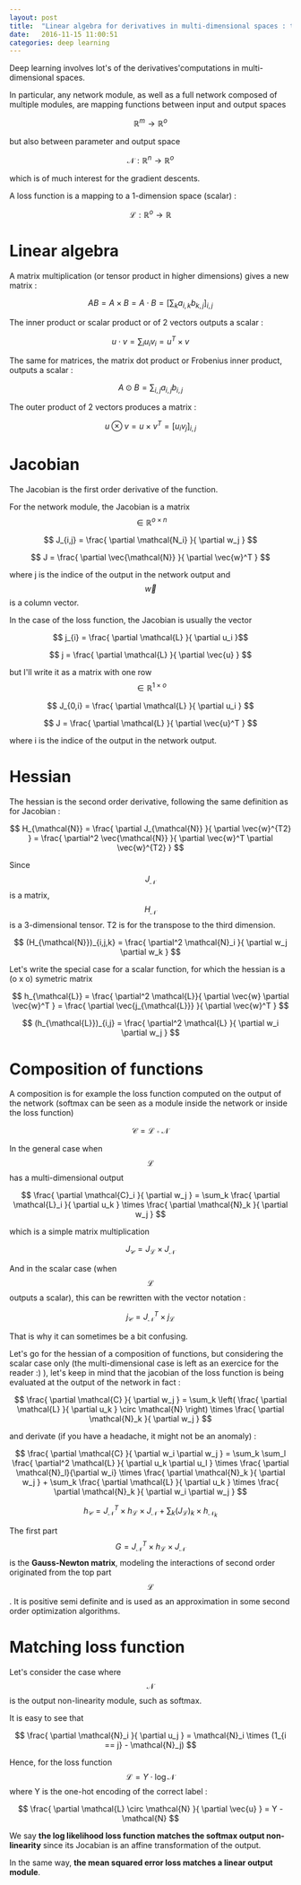 ```yaml
---
layout: post
title:  "Linear algebra for derivatives in multi-dimensional spaces : tensor products, inner and outer products..."
date:   2016-11-15 11:00:51
categories: deep learning
---
```


Deep learning involves lot's of the derivatives'computations in multi-dimensional spaces.

In particular, any network module, as well as a full network composed of multiple modules, are mapping functions between input and output spaces

$$ \mathbb{R}^m \rightarrow \mathbb{R}^o $$

but also between parameter and output space

$$ \mathcal{N} : \mathbb{R}^n \rightarrow \mathbb{R}^o $$

which is of much interest for the gradient descents.

A loss function is a mapping to a 1-dimension space (scalar) :

$$ \mathcal{L} : \mathbb{R}^o \rightarrow \mathbb{R} $$

# Linear algebra

A matrix multiplication (or tensor product in higher dimensions) gives a new matrix :

$$ A B = A \times B = A \cdot B = [ \sum_k a_{i,k} b_{k,j} ]_{i,j} $$

The inner product or scalar product or of 2 vectors outputs a scalar :

$$ u \cdot v = \sum_i u_i v_i = u^T \times v $$

The same for matrices, the matrix dot product or Frobenius inner product, outputs a scalar :

$$ A \odot B = \sum_{i,j} a_{i,j} b_{i,j} $$

The outer product of 2 vectors produces a matrix :

$$ u \otimes v = u \times v^T = [ u_i v_j ]_{i,j}  $$


# Jacobian

The Jacobian is the first order derivative of the function.

For the network module, the Jacobian is a matrix $$ \in \mathbb{R}^{o \times n} $$

$$ J_{i,j} = \frac{ \partial \mathcal{N_i} }{ \partial w_j } $$

$$ J = \frac{ \partial \vec{\mathcal{N}} }{ \partial \vec{w}^T } $$

where j is the indice of the output in the network output and $$ \vec{w} $$ is a column vector.

In the case of the loss function, the Jacobian is usually the vector

$$ j_{i} = \frac{ \partial \mathcal{L} }{ \partial u_i }$$

$$ j =  \frac{ \partial \mathcal{L} }{ \partial \vec{u} } $$

but I'll write it as a matrix with one row $$ \in \mathbb{R}^{1 \times o} $$

$$ J_{0,i} = \frac{ \partial \mathcal{L} }{ \partial u_i } $$

$$ J = \frac{ \partial \mathcal{L} }{ \partial \vec{u}^T } $$

where i is the indice of the output in the network output.

# Hessian

The hessian is the second order derivative, following the same definition as for Jacobian :

$$ H_{\mathcal{N}} = \frac{ \partial J_{\mathcal{N}} }{ \partial \vec{w}^{T2} } = \frac{ \partial^2 \vec{\mathcal{N}} }{ \partial \vec{w}^T \partial \vec{w}^{T2} } $$

Since $$ J_{\mathcal{N}}$$ is a matrix, $$ H_{\mathcal{N}} $$ is a 3-dimensional tensor. T2 is for the transpose to the third dimension.

$$ (H_{\mathcal{N}})_{i,j,k} = \frac{ \partial^2 \mathcal{N}_i }{ \partial w_j \partial w_k } $$


Let's write the special case for a scalar function, for which the hessian is a (o x o) symetric matrix

$$ h_{\mathcal{L}} = \frac{ \partial^2 \mathcal{L}}{ \partial \vec{w} \partial \vec{w}^T  } = \frac{ \partial \vec{j_{\mathcal{L}}} }{ \partial \vec{w}^T } $$

$$ (h_{\mathcal{L}})_{i,j} = \frac{ \partial^2 \mathcal{L} }{ \partial w_i \partial w_j } $$


# Composition of functions

A composition is for example the loss function computed on the output of the network (softmax can be seen as a module inside the network or inside the loss function)

$$ \mathcal{C} = \mathcal{L} \circ \mathcal{N} $$

In the general case when $$ \mathcal{L} $$ has a multi-dimensional output

$$ \frac{ \partial \mathcal{C}_i }{ \partial w_j } = \sum_k \frac{ \partial \mathcal{L}_i }{ \partial u_k } \times \frac{ \partial \mathcal{N}_k }{ \partial w_j } $$

which is a simple matrix multiplication

$$ J_{\mathcal{C}} =  J_{\mathcal{L}} \times  J_{\mathcal{N}} $$

And in the scalar case (when $$ \mathcal{L} $$ outputs a scalar), this can be rewritten with the vector notation :

$$ j_{\mathcal{C}} =  J_{\mathcal{N}}^T \times j_{\mathcal{L}} $$

That is why it can sometimes be a bit confusing.

Let's go for the hessian of a composition of functions, but considering the scalar case only (the multi-dimensional case is left as an exercice for the reader :) ), let's keep in mind that the jacobian of the loss function is being evaluated at the output of the network in fact :


$$ \frac{ \partial \mathcal{C} }{ \partial w_j } = \sum_k  \left( \frac{ \partial \mathcal{L} }{ \partial u_k } \circ \mathcal{N}  \right) \times \frac{ \partial \mathcal{N}_k }{ \partial w_j } $$

and derivate (if you have a headache, it might not be an anomaly) :

$$ \frac{ \partial \mathcal{C} }{ \partial w_i \partial w_j } =  \sum_k \sum_l \frac{ \partial^2 \mathcal{L} }{ \partial u_k \partial u_l } \times \frac{ \partial \mathcal{N}_l}{\partial w_i}  \times \frac{ \partial \mathcal{N}_k }{ \partial w_j } + \sum_k  \frac{ \partial \mathcal{L} }{ \partial u_k } \times \frac{ \partial \mathcal{N}_k }{ \partial w_i \partial w_j } $$


$$ h_{\mathcal{C}} = J_{\mathcal{N}}^T \times h_{\mathcal{L}} \times J_{\mathcal{N}} + \sum_k (J_{\mathcal{L}})_k \times h_{\mathcal{N}_k} $$

The first part $$ G = J_{\mathcal{N}}^T \times h_{\mathcal{L}} \times J_{\mathcal{N}} $$ is the **Gauss-Newton matrix**, modeling the interactions of second order originated from the top part $$ \mathcal{L} $$. It is positive semi definite and is used as an approximation in some second order optimization algorithms.


# Matching loss function

Let's consider the case where $$ \mathcal{N} $$ is the output non-linearity module, such as softmax.

It is easy to see that

$$ \frac{ \partial \mathcal{N}_i }{ \partial u_j } = \mathcal{N}_i \times (1_{i == j} - \mathcal{N}_j) $$

Hence, for the loss function $$ \mathcal{L} = Y \cdot \log \mathcal{N} $$ where Y is the one-hot encoding of the correct label :

$$ \frac{ \partial \mathcal{L} \circ \mathcal{N} }{ \partial \vec{u} } = Y - \mathcal{N} $$

We say **the log likelihood loss function matches the softmax output non-linearity** since its Jocabian is an affine transformation of the output.

In the same way, **the mean squared error loss matches a linear output module**.
